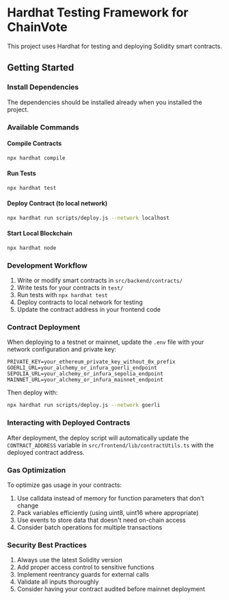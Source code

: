 
# Hardhat Testing Framework for ChainVote

This project uses Hardhat for testing and deploying Solidity smart contracts.

## Getting Started

### Install Dependencies
The dependencies should be installed already when you installed the project.

### Available Commands

#### Compile Contracts
```bash
npx hardhat compile
```

#### Run Tests
```bash
npx hardhat test
```

#### Deploy Contract (to local network)
```bash
npx hardhat run scripts/deploy.js --network localhost
```

#### Start Local Blockchain
```bash
npx hardhat node
```

### Development Workflow

1. Write or modify smart contracts in `src/backend/contracts/`
2. Write tests for your contracts in `test/`
3. Run tests with `npx hardhat test`
4. Deploy contracts to local network for testing
5. Update the contract address in your frontend code

### Contract Deployment

When deploying to a testnet or mainnet, update the `.env` file with your network configuration and private key:

```
PRIVATE_KEY=your_ethereum_private_key_without_0x_prefix
GOERLI_URL=your_alchemy_or_infura_goerli_endpoint
SEPOLIA_URL=your_alchemy_or_infura_sepolia_endpoint
MAINNET_URL=your_alchemy_or_infura_mainnet_endpoint
```

Then deploy with:
```bash
npx hardhat run scripts/deploy.js --network goerli
```

### Interacting with Deployed Contracts

After deployment, the deploy script will automatically update the `CONTRACT_ADDRESS` variable in `src/frontend/lib/contractUtils.ts` with the deployed contract address.

### Gas Optimization

To optimize gas usage in your contracts:

1. Use calldata instead of memory for function parameters that don't change
2. Pack variables efficiently (using uint8, uint16 where appropriate)
3. Use events to store data that doesn't need on-chain access
4. Consider batch operations for multiple transactions

### Security Best Practices

1. Always use the latest Solidity version
2. Add proper access control to sensitive functions
3. Implement reentrancy guards for external calls
4. Validate all inputs thoroughly
5. Consider having your contract audited before mainnet deployment
